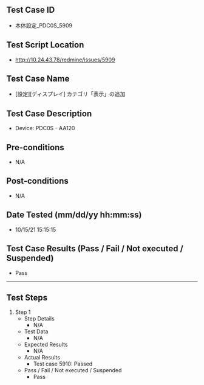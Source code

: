 ## Test Case ID
* 本体設定_PDC0S_5909
## Test Script Location
* http://10.24.43.78/redmine/issues/5909
## Test Case Name
* [設定][ディスプレイ] カテゴリ「表示」の追加
## Test Case Description
* Device: PDC0S - AA120
## Pre-conditions
* N/A
## Post-conditions
* N/A
## Date Tested (mm/dd/yy hh:mm:ss)
* 10/15/21 15:15:15
## Test Case Results (Pass / Fail / Not executed / Suspended)
* Pass
---
## Test Steps
1. Step 1
	* Step Details
		* N/A
	* Test Data
		* N/A
	* Expected Results
		* N/A
	* Actual Results
		* Test case 5910: Passed
	* Pass / Fail / Not executed / Suspended
		* Pass
